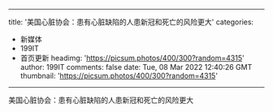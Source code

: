 
---
title: '美国心脏协会：患有心脏缺陷的人患新冠和死亡的风险更大'
categories: 
 - 新媒体
 - 199IT
 - 首页更新
headimg: 'https://picsum.photos/400/300?random=4315'
author: 199IT
comments: false
date: Tue, 08 Mar 2022 12:40:26 GMT
thumbnail: 'https://picsum.photos/400/300?random=4315'
---

<div>   
美国心脏协会：患有心脏缺陷的人患新冠和死亡的风险更大  
</div>
            
